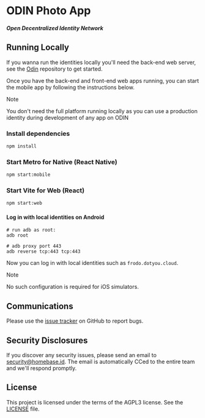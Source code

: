 # ODIN Photo App

##### Open Decentralized Identity Network

## Running Locally

If you wanna run the identities locally you'll need the back-end web server, see the [Odin](https://github.com/YouFoundation/dotyoucore) repository to get started.

Once you have the back-end and front-end web apps running, you can start the mobile app by following the instructions below.

> [!Note]
> You don't need the full platform running locally as you can use a production identity during development of any app on ODIN

### Install dependencies

```bash
npm install
```

### Start Metro for Native (React Native)

```bash
npm start:mobile
```

### Start Vite for Web (React)

```bash
npm start:web
```

#### Log in with local identities on Android

```
# run adb as root:
adb root

# adb proxy port 443
adb reverse tcp:443 tcp:443
```

Now you can log in with local identities such as `frodo.dotyou.cloud`.

> [!Note]
> No such configuration is required for iOS simulators.

## Communications

Please use the [issue tracker](https://github.com/YouFoundation/feed-mobile-app/issues) on GitHub to report bugs.

## Security Disclosures

If you discover any security issues, please send an email to [security@homebase.id](mailto:security@homebase.id). The email is automatically CCed to the entire team and we'll respond promptly.

## License

This project is licensed under the terms of the AGPL3 license. See the [LICENSE](LICENSE) file.

